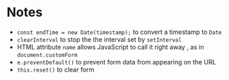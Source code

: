 # Notes

- `const endTime = new Date(timestamp);` to convert a timestamp to `Date`
- `clearInterval` to stop the the interval set by `setInterval`
- HTML attribute `name` allows JavaScript to call it right away , as in
`document.customForm`
- `e.preventDefault()` to prevent form data from appearing on the URL
- `this.reset()` to clear form
